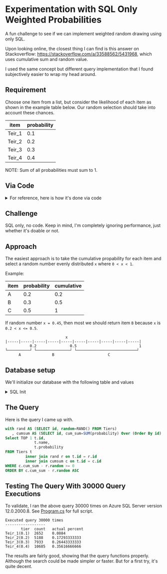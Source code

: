 # Experimentation with SQL Only Weighted Probabilities

A fun challenge to see if we can implement weighted random drawing using only SQL.

Upon looking online, the closest thing I can find is this answer on Stackoverflow: https://stackoverflow.com/a/33588562/5431968, which uses cumulative sum and random value.

I used the same concept but different query implementation that I found subjectively easier to wrap my head around.

## Requirement

Choose one item from a list, but consider the likelihood of each item as shown in the example table below. Our random selection should take into account these chances.

| item   | probability |
| ------ | ----------- |
| Teir_1 | 0.1         |
| Teir_2 | 0.2         |
| Teir_3 | 0.3         |
| Teir_4 | 0.4         |

NOTE: Sum of all probabilities must sum to 1.

## Via Code

<details>

<summary>For reference, here is how it's done via code</summary>

```csharp
var items = new List<Item>
{
    new() { Id = "Item_1", Probability = 0.1 },
    new() { Id = "Item_2", Probability = 0.2 },
    new() { Id = "Item_3", Probability = 0.3 },
    new() { Id = "Item_4", Probability = 0.4 }
};

const int runs = 1_000_000;
var counts = new Dictionary<string, int>();
for (var i = 0; i < runs; i++)
{
    var item = WeightedFairChance(items);
    counts.TryAdd(item.Id, 0);
    counts[item.Id]++;
}

foreach (var (id, count) in counts)
{
    Console.WriteLine($"{id}  {count}");
}

Item WeightedFairChance(IList<Item> input)
{
    var cumulativeProbability = new List<Item>();
    double sum = 0;
    foreach (var item in input)
    {
        sum += item.Probability;
        cumulativeProbability.Add(new Item {Id = item.Id, Probability = sum});
    }

    var random = new Random().NextDouble();
    var weightedRandomItem = cumulativeProbability
        .OrderBy(item => item.Probability - random)
        .First(item => item.Probability - random >= 0);

    return input.Single(i => i.Id == weightedRandomItem.Id);
}

class Item
{
    public string Id { get; set; }
    public double Probability { get; set; }
}
```
</details>

## Challenge

SQL only, no code. Keep in mind, I'm completely ignoring performance, just whether it's doable or not.

## Approach

The easiest approach is to take the cumulative propability for each item and select a random number evenly distributed `x` where `0 < x < 1`.

Example:

| item | probability | cumulative |
| ---- | ----------- | ---------- |
| A    | 0.2         | 0.2        |
| B    | 0.3         | 0.5        |
| C    | 0.5         | 1          |

If random number `x = 0.45`, then most we should return item `B` because `x` is `0.2 < x <= 0.5`.

```
                           x
|-----|-----|-----|-----|-----|-----|-----|-----|-----|-----|
           0.2               0.5                            1
└──────────┘ └───────────────┘ └───────────────────────────┘
      A              B                        C
```

## Database setup

We'll initialize our database with the following table and values

<details>

<summary>SQL Init</summary>

```sql
CREATE TABLE Tiers
(

    id          BIGINT IDENTITY(1,1) NOT NULL,
    name        varchar(100)  NOT NULL,
    probability decimal(5, 4) NOT NULL
        CONSTRAINT percentage CHECK (probability between 0 and 1)
)
;

INSERT INTO Tiers
    (name, probability)
VALUES ('Teir_1', 0.1),
       ('Teir_2', 0.2),
       ('Teir_3', 0.3),
       ('Teir_4', 0.4)
;
```

</details>

## The Query

Here is the query I came up with.

```sql
with rand AS (SELECT id, random=RAND() FROM Tiers)
   , cumsum AS (SELECT id, cum_sum=SUM(probability) Over (Order By id) from Tiers)
Select TOP 1 t.id,
             t.name,
             t.probability
FROM Tiers t
         inner join rand r on t.id = r.id
         inner join cumsum c on t.id = c.id
WHERE c.cum_sum - r.random >= 0
ORDER BY c.cum_sum - r.random ASC
```

## Testing The Query With 30000 Query Executions

To validate, I ran the above query 30000 times on Azure SQL Server version 12.0.2000.8. See [Program.cs](./CumulativeProbability/Program.cs) for full script.

```
Executed query 30000 times
------------------
       tier  count   actual percent
Teir_1(0.1)  2652    0.0884
Teir_2(0.2)  5188    0.17293333333
Teir_3(0.3)  7933    0.26443333333
Teir_4(0.4)  10685   0.35616666666
```

The results are fairly good, showing that the query functions properly. Although the search could be made simpler or faster. But for a first try, it's quite decent.

